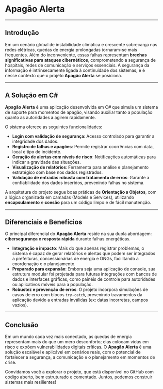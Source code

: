 # Apagão Alerta

---

## Introdução

Em um cenário global de instabilidade climática e crescente sobrecarga nas redes elétricas, quedas de energia prolongadas tornaram-se mais frequentes. Além do inconveniente, essas falhas representam **brechas significativas para ataques cibernéticos**, comprometendo a segurança de hospitais, redes de comunicação e serviços essenciais. A segurança da informação é intrinsecamente ligada à continuidade dos sistemas, e é nesse contexto que o projeto **Apagão Alerta** se posiciona.

---

## A Solução em C#

**Apagão Alerta** é uma aplicação desenvolvida em C# que simula um sistema de suporte para momentos de apagão, visando auxiliar tanto a população quanto as autoridades a agirem rapidamente.

O sistema oferece as seguintes funcionalidades:

* **Login com validação de segurança**: Acesso controlado para garantir a integridade dos dados.
* **Registro de falhas e apagões**: Permite registrar ocorrências com data, local e tipo de incidente.
* **Geração de alertas com níveis de risco**: Notificações automáticas para indicar a gravidade das situações.
* **Visualização de relatórios**: Ferramenta para análise e planejamento estratégico com base nos dados registrados.
* **Validação de entradas robusta com tratamento de erros**: Garante a confiabilidade dos dados inseridos, prevenindo falhas no sistema.

A arquitetura do projeto segue boas práticas de **Orientação a Objetos**, com a lógica organizada em camadas (Models e Services), utilizando **encapsulamento** e **coesão** para um código limpo e de fácil manutenção.

---

## Diferenciais e Benefícios

O principal diferencial do **Apagão Alerta** reside na sua dupla abordagem: **cibersegurança e resposta rápida** durante falhas energéticas.

* **Integração e impacto**: Mais do que apenas registrar problemas, o sistema é capaz de gerar relatórios e alertas que podem ser integrados a prefeituras, concessionárias de energia e ONGs, facilitando a coordenação e o planejamento.
* **Preparado para expansão**: Embora seja uma aplicação de console, sua estrutura modular foi projetada para futuras integrações com bancos de dados e interfaces gráficas, como painéis de controle para autoridades ou aplicativos móveis para a população.
* **Robustez e prevenção de erros**: O projeto incorpora simulações de casos de erro com blocos `try-catch`, prevenindo travamentos da aplicação devido a entradas inválidas (ex: datas incorretas, campos vazios).

---

## Conclusão

Em um mundo cada vez mais conectado, as quedas de energia representam mais do que um mero desconforto; elas colocam vidas em risco e expõem vulnerabilidades digitais críticas. O **Apagão Alerta** é uma solução escalável e aplicável em cenários reais, com o potencial de fortalecer a segurança, a comunicação e o planejamento em momentos de crise.

Convidamos você a explorar o projeto, que está disponível no GitHub com código aberto, bem estruturado e comentado. Juntos, podemos construir sistemas mais resilientes!
